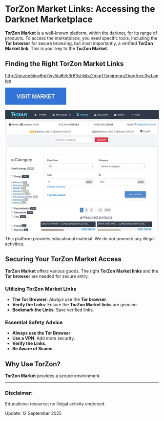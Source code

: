 # TorZon Market Links: Accessing the Darknet Marketplace

**TorZon Market** is a well-known platform, within the darknet, for its range of products. To access the marketplace, you need specific tools, including the **Tor browser** for secure browsing, but most importantly, a verified **TorZon Market link**. This is your key to the **TorZon Market**.

## Finding the Right TorZon Market Links

http://torzon5lmv6m7ws5ta6eh3r63shkjbz2mqrf7ymjrmgru2bogfnec3yd.onion

[<img src="/media/slide.webp" width="200">](http://torzon5lmv6m7ws5ta6eh3r63shkjbz2mqrf7ymjrmgru2bogfnec3yd.onion)

<a href="http://torzon5lmv6m7ws5ta6eh3r63shkjbz2mqrf7ymjrmgru2bogfnec3yd.onion"><img src="/media/default.webp" alt="Finding the Right TorZon Market Links" style="max-width: 100%;"></a>

This platform provides educational material. We do not promote any illegal activities.

## Securing Your TorZon Market Access

**TorZon Market** offers various goods. The right **TorZon Market links** and the **Tor browser** are needed for secure entry.

### Utilizing TorZon Market Links

*   **The Tor Browser**: *Always* use the **Tor browser**.
*   **Verify the Links**: Ensure the **TorZon Market links** are genuine.
*   **Bookmark the Links**: Save verified links.

### Essential Safety Advice

*   **Always use the Tor Browser**.
*   **Use a VPN**: Add more security.
*   **Verify the Links**.
*   **Be Aware of Scams**.

## Why Use TorZon?

**TorZon Market** provides a secure environment.

---

### Disclaimer:

Educational resource; no illegal activity endorsed.









Update:  12 September 2025